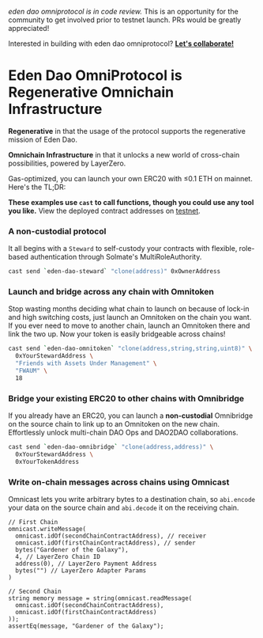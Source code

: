 _eden dao omniprotocol is in code review._ This is an opportunity for the community to get involved prior to testnet launch. PRs would be greatly appreciated!

Interested in building with eden dao omniprotocol? **[Let's collaborate!](https://edendao.typeform.com/to/qrHGVQtx)**

# Eden Dao OmniProtocol is Regenerative Omnichain Infrastructure

**Regenerative** in that the usage of the protocol supports the regenerative mission of Eden Dao.

**Omnichain Infrastructure** in that it unlocks a new world of cross-chain possibilities, powered by LayerZero.

Gas-optimized, you can launch your own ERC20 with ≤0.1 ETH on mainnet. Here's the TL;DR:

**These examples use `cast` to call functions, though you could use any tool you like.** View the deployed contract addresses on [testnet](./deploy/testnet/deployments.json).

### A non-custodial protocol

It all begins with a `Steward` to self-custody your contracts with flexible, role-based authentication through Solmate's MultiRoleAuthority.

```bash
cast send `eden-dao-steward` "clone(address)" 0xOwnerAddress
```

### Launch and bridge across any chain with Omnitoken

Stop wasting months deciding what chain to launch on because of lock-in and high switching costs, just launch an Omnitoken on the chain you want. If you ever need to move to another chain, launch an Omnitoken there and link the two up. Now your token is easily bridgeable across chains!

```bash
cast send `eden-dao-omnitoken` "clone(address,string,string,uint8)" \
  0xYourStewardAddress \
  "Friends with Assets Under Management" \
  "FWAUM" \
  18
```

### Bridge your existing ERC20 to other chains with Omnibridge

If you already have an ERC20, you can launch a **non-custodial** Omnibridge on the source chain to link up to an Omnitoken on the new chain. Effortlessly unlock multi-chain DAO Ops and DAO2DAO collaborations.

```bash
cast send `eden-dao-omnibridge` "clone(address,address)" \
  0xYourStewardAddress \
  0xYourTokenAddress
```

### Write on-chain messages across chains using Omnicast

Omnicast lets you write arbitrary bytes to a destination chain, so `abi.encode` your data on the source chain and `abi.decode` it on the receiving chain.

```solidity
// First Chain
omnicast.writeMessage(
  omnicast.idOf(secondChainContractAddress), // receiver
  omnicast.idOf(firstChainContractAddress), // sender
  bytes("Gardener of the Galaxy"),
  4, // LayerZero Chain ID
  address(0), // LayerZero Payment Address
  bytes("") // LayerZero Adapter Params
)

// Second Chain
string memory message = string(omnicast.readMessage(
  omnicast.idOf(secondChainContractAddress),
  omnicast.idOf(firstChainContractAddress)
));
assertEq(message, "Gardener of the Galaxy");
```
